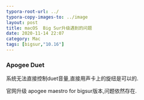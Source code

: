 ```yaml
---
typora-root-url: ../
typora-copy-images-to: ../image
layout: post
title: macOS  Big Sur升级遇到的问题
date: 2020-11-14 22:07
category: Mac
tags: [bigsur,"10.16"]
---
```




### Apogee Duet

系统无法直接控制duet音量,直接用声卡上的旋纽是可以的.

官网升级 apogee maestro for bigsur版本,问题依然存在.